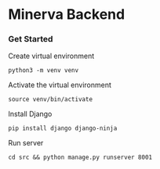 # Minerva Backend

### Get Started

Create virtual environment

```
python3 -m venv venv
```

Activate the virtual environment

```
source venv/bin/activate
```

Install Django

```
pip install django django-ninja
```

Run server

```
cd src && python manage.py runserver 8001
```